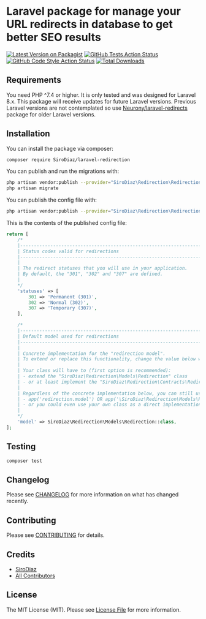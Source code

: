 # Laravel package for manage your URL redirects in database to get better SEO results

[![Latest Version on Packagist](https://img.shields.io/packagist/v/sirodiaz/laravel-redirection.svg?style=flat-square)](https://packagist.org/packages/SiroDiaz/laravel-redirection)
[![GitHub Tests Action Status](https://img.shields.io/github/workflow/status/SiroDiaz/laravel-redirection/run-tests?label=tests&style=flat-square)](https://github.com/SiroDiaz/laravel-redirection/actions?query=workflow%3Arun-tests+branch%3Amain)
[![GitHub Code Style Action Status](https://img.shields.io/github/workflow/status/SiroDiaz/laravel-redirection/Check%20&%20fix%20styling?label=code%20style&style=flat-square)](https://github.com/SiroDiaz/laravel-redirection/actions?query=workflow%3A"Check+%26+fix+styling"+branch%3Amain)
[![Total Downloads](https://img.shields.io/packagist/dt/SiroDiaz/laravel-redirection.svg?style=flat-square)](https://packagist.org/packages/SiroDiaz/laravel-redirection)

## Requirements

You need PHP ^7.4 or higher. It is only tested and was designed for Laravel 8.x.
This package will receive updates for future Laravel versions. Previous Laravel versions
are not contemplated so use [Neurony/laravel-redirects](https://github.com/Neurony/laravel-redirects) package for
older Laravel versions.

## Installation

You can install the package via composer:

```bash
composer require SiroDiaz/laravel-redirection
```

You can publish and run the migrations with:

```bash
php artisan vendor:publish --provider="SiroDiaz\Redirection\RedirectionServiceProvider" --tag="redirection-migrations"
php artisan migrate
```

You can publish the config file with:
```bash
php artisan vendor:publish --provider="SiroDiaz\Redirection\RedirectionServiceProvider" --tag="redirection-config"
```

This is the contents of the published config file:

```php
return [
    /*
    |--------------------------------------------------------------------------
    | Status codes valid for redirections
    |--------------------------------------------------------------------------
    |
    | The redirect statuses that you will use in your application.
    | By default, the "301", "302" and "307" are defined.
    |
    */
    'statuses' => [
        301 => 'Permanent (301)',
        302 => 'Normal (302)',
        307 => 'Temporary (307)',
    ],

    /*
    |--------------------------------------------------------------------------
    | Default model used for redirections
    |--------------------------------------------------------------------------
    |
    | Concrete implementation for the "redirection model".
    | To extend or replace this functionality, change the value below with your full "redirection model" FQN.
    |
    | Your class will have to (first option is recommended):
    | - extend the "SiroDiaz\Redirection\Models\Redirection" class
    | - or at least implement the "SiroDiaz\Redirection\Contracts\RedirectionModelContract" interface.
    |
    | Regardless of the concrete implementation below, you can still use it like:
    | - app('redirection.model') OR app('\SiroDiaz\Redirection\Models\Redirection\Contracts\RedirectsModelContract')
    | - or you could even use your own class as a direct implementation
    |
    */
    'model' => SiroDiaz\Redirection\Models\Redirection::class,
];

```

## Testing

```bash
composer test
```

## Changelog

Please see [CHANGELOG](CHANGELOG.md) for more information on what has changed recently.

## Contributing

Please see [CONTRIBUTING](.github/CONTRIBUTING.md) for details.

## Credits

- [SiroDiaz](https://github.com/SiroDiaz)
- [All Contributors](../../contributors)

## License

The MIT License (MIT). Please see [License File](LICENSE.md) for more information.
